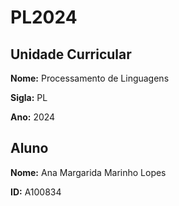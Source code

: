 # PL2024

## Unidade Curricular
**Nome:** Processamento de Linguagens

**Sigla:** PL

**Ano:** 2024

## Aluno
**Nome:** Ana Margarida Marinho Lopes

**ID:** A100834
